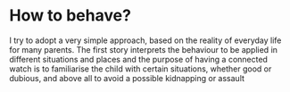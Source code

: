  # How to behave?
I try to adopt a very simple approach, based on the reality of everyday life for many parents. 
The first story interprets the behaviour to be applied in different situations and places and the purpose of having a connected watch is to familiarise the child with certain situations, whether good or dubious, and above all to avoid a possible kidnapping or assault
